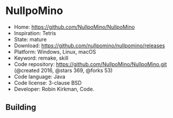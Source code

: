 # NullpoMino

- Home: https://github.com/NullpoMino/NullpoMino
- Inspiration: Tetris
- State: mature
- Download: https://github.com/nullpomino/nullpomino/releases
- Platform: Windows, Linux, macOS
- Keyword: remake, skill
- Code repository: https://github.com/NullpoMino/NullpoMino.git (@created 2016, @stars 369, @forks 53)
- Code language: Java
- Code license: 3-clause BSD
- Developer: Robin Kirkman, Code.

## Building
